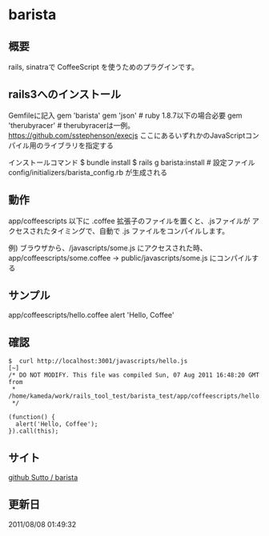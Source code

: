 barista
======

概要
------
rails, sinatraで CoffeeScript を使うためのプラグインです。

rails3へのインストール
-----

Gemfileに記入
    gem 'barista'
    gem 'json' # ruby 1.8.7以下の場合必要
    gem 'therubyracer' # therubyracerは一例。https://github.com/sstephenson/execjs ここにあるいずれかのJavaScriptコンパイル用のライブラリを指定する

インストールコマンド
    $ bundle install
    $ rails g barista:install # 設定ファイル config/initializers/barista_config.rb が生成される



動作
-----
app/coffeescripts 以下に .coffee 拡張子のファイルを置くと、.jsファイルが
アクセスされたタイミングで、自動で .js ファイルをコンパイルします。

例) ブラウザから、/javascripts/some.js にアクセスされた時、
app/coffeescripts/some.coffee -> public/javascripts/some.js
にコンパイルする

サンプル
-----
app/coffeescripts/hello.coffee
    alert 'Hello, Coffee'


確認
-----
    $  curl http://localhost:3001/javascripts/hello.js                                                                                                               [~]
    /* DO NOT MODIFY. This file was compiled Sun, 07 Aug 2011 16:48:20 GMT from
     * /home/kameda/work/rails_tool_test/barista_test/app/coffeescripts/hello.coffee
     */
    
    (function() {
      alert('Hello, Coffee');
    }).call(this);


サイト
-----
[github Sutto / barista](https://github.com/Sutto/barista)


更新日
-----
2011/08/08 01:49:32
